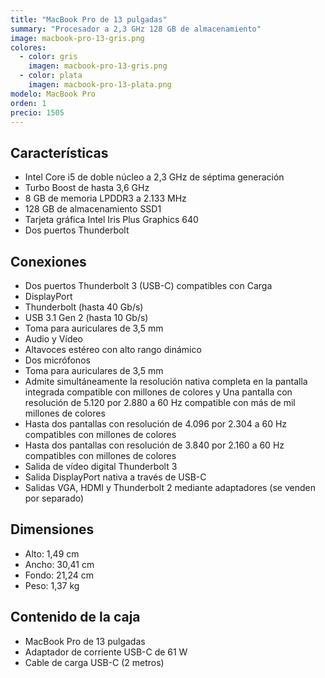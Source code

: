 ```yaml
---
title: "MacBook Pro de 13 pulgadas"
summary: "Procesador a 2,3 GHz 128 GB de almacenamiento"
image: macbook-pro-13-gris.png
colores:
  - color: gris
    imagen: macbook-pro-13-gris.png
  - color: plata
    imagen: macbook-pro-13-plata.png
modelo: MacBook Pro
orden: 1
precio: 1505
---
```


## Características

  - Intel Core i5  de  doble  núcleo  a  2,3  GHz  de  séptima generación
  - Turbo Boost de hasta 3,6 GHz
  - 8 GB de memoria LPDDR3 a 2.133 MHz
  - 128 GB de almacenamiento SSD1
  - Tarjeta gráfica Intel Iris Plus Graphics 640
  - Dos puertos Thunderbolt

## Conexiones

  - Dos puertos Thunderbolt 3 (USB-C) compatibles con Carga
  - DisplayPort
  - Thunderbolt (hasta 40 Gb/s)
  - USB 3.1 Gen 2 (hasta 10 Gb/s)
  - Toma para auriculares de 3,5 mm
  - Audio y Vídeo
  - Altavoces estéreo con alto rango dinámico
  - Dos micrófonos
  - Toma para auriculares de 3,5 mm
  - Admite simultáneamente la resolución nativa completa en la pantalla integrada compatible con millones de colores y Una pantalla con resolución de 5.120 por 2.880 a 60 Hz compatible con más de mil millones de colores
  - Hasta dos pantallas con resolución de 4.096 por 2.304 a 60 Hz compatibles con millones de colores
  - Hasta dos pantallas con resolución de 3.840 por 2.160 a 60 Hz compatibles con millones de colores
  - Salida de vídeo digital Thunderbolt 3
  - Salida DisplayPort nativa a través de USB-C
  - Salidas VGA, HDMI y Thunderbolt 2 mediante adaptadores (se venden por separado)

## Dimensiones

  - Alto: 1,49 cm
  - Ancho: 30,41 cm
  - Fondo: 21,24 cm
  - Peso: 1,37 kg

## Contenido de la caja

  - MacBook Pro de 13 pulgadas
  - Adaptador de corriente USB-C de 61 W
  - Cable de carga USB-C (2 metros)
